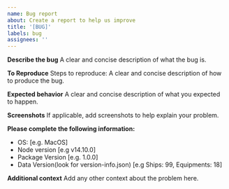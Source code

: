 ```yaml
---
name: Bug report
about: Create a report to help us improve
title: '[BUG]'
labels: bug
assignees: ''
---
```


**Describe the bug**
A clear and concise description of what the bug is.

**To Reproduce**
Steps to reproduce:
A clear and concise description of how to produce the bug.

**Expected behavior**
A clear and concise description of what you expected to happen.

**Screenshots**
If applicable, add screenshots to help explain your problem.

**Please complete the following information:**

- OS: [e.g. MacOS]
- Node version [e.g v14.10.0]
- Package Version [e.g. 1.0.0]
- Data Version(look for version-info.json) [e.g Ships: 99, Equipments: 18]

**Additional context**
Add any other context about the problem here.
